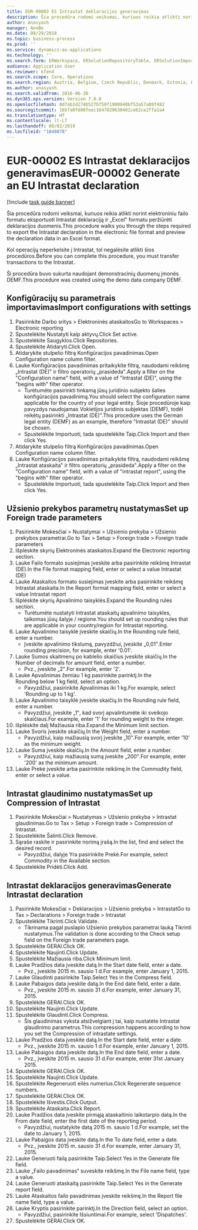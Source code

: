 ```yaml
---
title: EUR-00002 ES Intrastat deklaracijos generavimas
description: Šia procedūra rodomi veiksmai, kuriuos reikia atlikti norint elektroniniu failo formatu eksportuoti Intrastat deklaraciją ir „Excel‟ formatu peržiūrėti deklaracijos duomenis.
author: Anasyash
manager: AnnBe
ms.date: 08/29/2018
ms.topic: business-process
ms.prod: ''
ms.service: dynamics-ax-applications
ms.technology: ''
ms.search.form: ERWorkspace, ERSolutionRepositoryTable, ERSolutionImport, IntrastatParameters, IntrastatCommodityLookup, IntrastatCompressParameters, Intrastat, SysQueryForm
audience: Application User
ms.reviewer: kfend
ms.search.scope: Core, Operations
ms.search.region: Austria, Belgium, Czech Republic, Denmark, Estonia, Finland, France, Germany, Hungary, Ireland, Italy, Latvia, Lithuania, Netherlands, Poland, Spain, Sweden, United Kingdom
ms.author: anasyash
ms.search.validFrom: 2016-06-30
ms.dyn365.ops.version: Version 7.0.0
ms.openlocfilehash: 0d7ab1d274b527bf5071900940bf53a57a88f482
ms.sourcegitcommit: 16bfa0fd08feec1647829630401ce62ce2ffa1a4
ms.translationtype: HT
ms.contentlocale: lt-LT
ms.lasthandoff: 08/02/2019
ms.locfileid: "1848878"
---
```

# <a name="eur-00002-generate-an-eu-intrastat-declaration"></a><span data-ttu-id="9948b-103">EUR-00002 ES Intrastat deklaracijos generavimas</span><span class="sxs-lookup"><span data-stu-id="9948b-103">EUR-00002 Generate an EU Intrastat declaration</span></span>

[!include [task guide banner](../../includes/task-guide-banner.md)]

<span data-ttu-id="9948b-104">Šia procedūra rodomi veiksmai, kuriuos reikia atlikti norint elektroniniu failo formatu eksportuoti Intrastat deklaraciją ir „Excel‟ formatu peržiūrėti deklaracijos duomenis.</span><span class="sxs-lookup"><span data-stu-id="9948b-104">This procedure walks you through the steps required to export the Intrastat declaration in the electronic file format and preview the declaration data in an Excel format.</span></span> 

<span data-ttu-id="9948b-105">Kol operacijų neperkelsite į Intrastat, tol negalėsite atlikti šios procedūros.</span><span class="sxs-lookup"><span data-stu-id="9948b-105">Before you can complete this procedure, you must transfer transactions to the Intrastat.</span></span> 

<span data-ttu-id="9948b-106">Ši procedūra buvo sukurta naudojant demonstracinių duomenų įmonės DEMF.</span><span class="sxs-lookup"><span data-stu-id="9948b-106">This procedure was created using the demo data company DEMF.</span></span>


## <a name="import-configurations-with-settings"></a><span data-ttu-id="9948b-107">Konfigūracijų su parametrais importavimas</span><span class="sxs-lookup"><span data-stu-id="9948b-107">Import configurations with settings</span></span>
1. <span data-ttu-id="9948b-108">Pasirinkite Darbo sritys > Elektroninės ataskaitos</span><span class="sxs-lookup"><span data-stu-id="9948b-108">Go to Workspaces > Electronic reporting</span></span>
2. <span data-ttu-id="9948b-109">Spustelėkite Nustatyti kaip aktyvų.</span><span class="sxs-lookup"><span data-stu-id="9948b-109">Click Set active.</span></span>
3. <span data-ttu-id="9948b-110">Spustelėkite Saugyklos.</span><span class="sxs-lookup"><span data-stu-id="9948b-110">Click Repositories.</span></span>
4. <span data-ttu-id="9948b-111">Spustelėkite Atidaryti.</span><span class="sxs-lookup"><span data-stu-id="9948b-111">Click Open.</span></span>
5. <span data-ttu-id="9948b-112">Atidarykite stulpelio filtrą Konfigūracijos pavadinimas.</span><span class="sxs-lookup"><span data-stu-id="9948b-112">Open Configuration name column filter.</span></span>
6. <span data-ttu-id="9948b-113">Lauke Konfigūracijos pavadinimas pritaikykite filtrą, naudodami reikšmę „Intrastat (DE)‟ ir filtro operatorių „prasideda‟.</span><span class="sxs-lookup"><span data-stu-id="9948b-113">Apply a filter on the "Configuration name" field, with a value of "Intrastat (DE)", using the "begins with" filter operator.</span></span>
    * <span data-ttu-id="9948b-114">Turėtumėte pasirinkti tinkamą jūsų juridinio subjekto šalies konfigūracijos pavadinimą.</span><span class="sxs-lookup"><span data-stu-id="9948b-114">You should select the configuration name applicable for the country of your legal entity.</span></span> <span data-ttu-id="9948b-115">Šioje procedūroje kaip pavyzdys naudojamas Vokietijos juridinis subjektas (DEMF), todėl reikėtų pasirinkti „Intrastat (DE)".</span><span class="sxs-lookup"><span data-stu-id="9948b-115">This procedure uses the German legal entity (DEMF) as an example, therefore "Intrastat (DE)" should be chosen.</span></span>  
    * <span data-ttu-id="9948b-116">Spustelėkite Importuoti, tada spustelėkite Taip.</span><span class="sxs-lookup"><span data-stu-id="9948b-116">Click Import and then click Yes.</span></span>  
7. <span data-ttu-id="9948b-117">Atidarykite stulpelio filtrą Konfigūracijos pavadinimas.</span><span class="sxs-lookup"><span data-stu-id="9948b-117">Open Configuration name column filter.</span></span>
8. <span data-ttu-id="9948b-118">Lauke Konfigūracijos pavadinimas pritaikykite filtrą, naudodami reikšmę „Intrastat ataskaita‟ ir filtro operatorių „prasideda‟.</span><span class="sxs-lookup"><span data-stu-id="9948b-118">Apply a filter on the "Configuration name" field, with a value of "intrastat report", using the "begins with" filter operator.</span></span>
    * <span data-ttu-id="9948b-119">Spustelėkite Importuoti, tada spustelėkite Taip.</span><span class="sxs-lookup"><span data-stu-id="9948b-119">Click Import and then click Yes.</span></span>  

## <a name="set-up-foreign-trade-parameters"></a><span data-ttu-id="9948b-120">Užsienio prekybos parametrų nustatymas</span><span class="sxs-lookup"><span data-stu-id="9948b-120">Set up Foreign trade parameters</span></span>
1. <span data-ttu-id="9948b-121">Pasirinkite Mokesčiai > Nustatymai > Užsienio prekyba > Užsienio prekybos parametrai.</span><span class="sxs-lookup"><span data-stu-id="9948b-121">Go to Tax > Setup > Foreign trade > Foreign trade parameters</span></span>
2. <span data-ttu-id="9948b-122">Išplėskite skyrių Elektroninės ataskaitos.</span><span class="sxs-lookup"><span data-stu-id="9948b-122">Expand the Electronic reporting section.</span></span>
3. <span data-ttu-id="9948b-123">Lauke Failo formato susiejimas įveskite arba pasirinkite reikšmę Intrastat (DE).</span><span class="sxs-lookup"><span data-stu-id="9948b-123">In the File format mapping field, enter or select a value Intrastat (DE)</span></span>
4. <span data-ttu-id="9948b-124">Lauke Ataskaitos formato susiejimas įveskite arba pasirinkite reikšmę Intrastat ataskaita.</span><span class="sxs-lookup"><span data-stu-id="9948b-124">In the Report format mapping field, enter or select a value Intrastat report</span></span>
5. <span data-ttu-id="9948b-125">Išplėskite skyrių Apvalinimo taisyklės.</span><span class="sxs-lookup"><span data-stu-id="9948b-125">Expand the Rounding rules section.</span></span>
    * <span data-ttu-id="9948b-126">Turėtumėte nustatyti Intrastat ataskaitų apvalinimo taisykles, taikomas jūsų šalyje / regione.</span><span class="sxs-lookup"><span data-stu-id="9948b-126">You should set up rounding rules that are applicable in your country/region for Intrastat reporting.</span></span>  
6. <span data-ttu-id="9948b-127">Lauke Apvalinimo taisyklė įveskite skaičių.</span><span class="sxs-lookup"><span data-stu-id="9948b-127">In the Rounding rule field, enter a number.</span></span>
    * <span data-ttu-id="9948b-128">Įveskite apvalinimo tikslumą, pavyzdžiui, įveskite „0,01‟.</span><span class="sxs-lookup"><span data-stu-id="9948b-128">Enter rounding precision, for example, enter '0.01'.</span></span>  
7. <span data-ttu-id="9948b-129">Lauke Sumos skaitmenų po kablelio skaičius įveskite skaičių.</span><span class="sxs-lookup"><span data-stu-id="9948b-129">In the Number of decimals for amount field, enter a number.</span></span>
    * <span data-ttu-id="9948b-130">Pvz., įveskite „2‟.</span><span class="sxs-lookup"><span data-stu-id="9948b-130">For example, enter '2'.</span></span>  
8. <span data-ttu-id="9948b-131">Lauke Apvalinimas žemiau 1 kg pasirinkite parinktį.</span><span class="sxs-lookup"><span data-stu-id="9948b-131">In the Rounding below 1 kg field, select an option.</span></span>
    * <span data-ttu-id="9948b-132">Pavyzdžiui, pasirinkite Apvalinimas iki 1 kg.</span><span class="sxs-lookup"><span data-stu-id="9948b-132">For example, select 'Rounding up to 1 kg'.</span></span>  
9. <span data-ttu-id="9948b-133">Lauke Apvalinimo taisyklė įveskite skaičių.</span><span class="sxs-lookup"><span data-stu-id="9948b-133">In the Rounding rule field, enter a number.</span></span>
    * <span data-ttu-id="9948b-134">Pavyzdžiui, įveskite „1‟, kad svorį apvalintumėte iki sveikojo skaičiaus.</span><span class="sxs-lookup"><span data-stu-id="9948b-134">For example, enter '1' for rounding weight to the integer.</span></span>  
10. <span data-ttu-id="9948b-135">Išplėskite dalį Mažiausia riba.</span><span class="sxs-lookup"><span data-stu-id="9948b-135">Expand the Minimum limit section.</span></span>
11. <span data-ttu-id="9948b-136">Lauke Svoris įveskite skaičių.</span><span class="sxs-lookup"><span data-stu-id="9948b-136">In the Weight field, enter a number.</span></span>
    * <span data-ttu-id="9948b-137">Pavyzdžiui, kaip mažiausią svorį įveskite „10‟.</span><span class="sxs-lookup"><span data-stu-id="9948b-137">For example, enter '10' as the minimum weight.</span></span>  
12. <span data-ttu-id="9948b-138">Lauke Suma įveskite skaičių.</span><span class="sxs-lookup"><span data-stu-id="9948b-138">In the Amount field, enter a number.</span></span>
    * <span data-ttu-id="9948b-139">Pavyzdžiui, kaip mažiausią sumą įveskite „200‟.</span><span class="sxs-lookup"><span data-stu-id="9948b-139">For example, enter '200' as the minimum amount.</span></span>  
13. <span data-ttu-id="9948b-140">Lauke Prekė įveskite arba pasirinkite reikšmę.</span><span class="sxs-lookup"><span data-stu-id="9948b-140">In the Commodity field, enter or select a value.</span></span>

## <a name="set-up-compression-of-intrastat"></a><span data-ttu-id="9948b-141">Intrastat glaudinimo nustatymas</span><span class="sxs-lookup"><span data-stu-id="9948b-141">Set up Compression of Intrastat</span></span>
1. <span data-ttu-id="9948b-142">Pasirinkite Mokesčiai > Nustatymas > Užsienio prekyba > Intrastat glaudinimas.</span><span class="sxs-lookup"><span data-stu-id="9948b-142">Go to Tax > Setup > Foreign trade > Compression of Intrastat.</span></span>
2. <span data-ttu-id="9948b-143">Spustelėkite Šalinti.</span><span class="sxs-lookup"><span data-stu-id="9948b-143">Click Remove.</span></span>
3. <span data-ttu-id="9948b-144">Sąraše raskite ir pasirinkite norimą įrašą.</span><span class="sxs-lookup"><span data-stu-id="9948b-144">In the list, find and select the desired record.</span></span>
    * <span data-ttu-id="9948b-145">Pavyzdžiui, dalyje Yra pasirinkite Prekė.</span><span class="sxs-lookup"><span data-stu-id="9948b-145">For example, select Commodity in the Available section.</span></span>  
4. <span data-ttu-id="9948b-146">Spustelėkite Pridėti.</span><span class="sxs-lookup"><span data-stu-id="9948b-146">Click Add.</span></span>

## <a name="generate-intrastat-declaration"></a><span data-ttu-id="9948b-147">Intrastat deklaracijos generavimas</span><span class="sxs-lookup"><span data-stu-id="9948b-147">Generate Intrastat declaration</span></span>
1. <span data-ttu-id="9948b-148">Pasirinkite Mokesčiai > Deklaracijos > Užsienio prekyba > Intrastat</span><span class="sxs-lookup"><span data-stu-id="9948b-148">Go to Tax > Declarations > Foreign trade > Intrastat</span></span>
2. <span data-ttu-id="9948b-149">Spustelėkite Tikrinti.</span><span class="sxs-lookup"><span data-stu-id="9948b-149">Click Validate.</span></span>
    * <span data-ttu-id="9948b-150">Tikrinama pagal puslapio Užsienio prekybos parametrai lauką Tikrinti nustatymus.</span><span class="sxs-lookup"><span data-stu-id="9948b-150">The validation is done according to the Check setup field on the Foreign trade parameters page.</span></span>  
3. <span data-ttu-id="9948b-151">Spustelėkite GERAI.</span><span class="sxs-lookup"><span data-stu-id="9948b-151">Click OK.</span></span>
4. <span data-ttu-id="9948b-152">Spustelėkite Naujinti.</span><span class="sxs-lookup"><span data-stu-id="9948b-152">Click Update.</span></span>
5. <span data-ttu-id="9948b-153">Spustelėkite Mažiausia riba.</span><span class="sxs-lookup"><span data-stu-id="9948b-153">Click Minimum limit.</span></span>
6. <span data-ttu-id="9948b-154">Lauke Pradžios data įveskite datą.</span><span class="sxs-lookup"><span data-stu-id="9948b-154">In the Start date field, enter a date.</span></span>
    * <span data-ttu-id="9948b-155">Pvz., įveskite 2015 m. sausio 1 d.</span><span class="sxs-lookup"><span data-stu-id="9948b-155">For example, enter January 1, 2015.</span></span>  
7. <span data-ttu-id="9948b-156">Lauke Glaudinti pasirinkite Taip.</span><span class="sxs-lookup"><span data-stu-id="9948b-156">Select Yes in the Compress field.</span></span>
8. <span data-ttu-id="9948b-157">Lauke Pabaigos data įveskite datą.</span><span class="sxs-lookup"><span data-stu-id="9948b-157">In the End date field, enter a date.</span></span>
    * <span data-ttu-id="9948b-158">Pvz., įveskite 2015 m. sausio 31 d.</span><span class="sxs-lookup"><span data-stu-id="9948b-158">For example, enter January 31, 2015.</span></span>  
9. <span data-ttu-id="9948b-159">Spustelėkite GERAI.</span><span class="sxs-lookup"><span data-stu-id="9948b-159">Click OK.</span></span>
10. <span data-ttu-id="9948b-160">Spustelėkite Naujinti.</span><span class="sxs-lookup"><span data-stu-id="9948b-160">Click Update.</span></span>
11. <span data-ttu-id="9948b-161">Spustelėkite Glaudinti.</span><span class="sxs-lookup"><span data-stu-id="9948b-161">Click Compress.</span></span>
    * <span data-ttu-id="9948b-162">Šis glaudinimas vyksta atsižvelgiant į tai, kaip nustatėte Intrastat glaudinimo parametrus.</span><span class="sxs-lookup"><span data-stu-id="9948b-162">This compression happens according to how you set the Compression of intrastate settings.</span></span>  
12. <span data-ttu-id="9948b-163">Lauke Pradžios data įveskite datą.</span><span class="sxs-lookup"><span data-stu-id="9948b-163">In the Start date field, enter a date.</span></span>
    * <span data-ttu-id="9948b-164">Pvz., įveskite 2015 m. sausio 1 d.</span><span class="sxs-lookup"><span data-stu-id="9948b-164">For example, enter January 1, 2015.</span></span>  
13. <span data-ttu-id="9948b-165">Lauke Pabaigos data įveskite datą.</span><span class="sxs-lookup"><span data-stu-id="9948b-165">In the End date field, enter a date.</span></span>
    * <span data-ttu-id="9948b-166">Pvz., įveskite 2015 m. sausio 31 d.</span><span class="sxs-lookup"><span data-stu-id="9948b-166">For example, enter 31st January 2015.</span></span>  
14. <span data-ttu-id="9948b-167">Spustelėkite GERAI.</span><span class="sxs-lookup"><span data-stu-id="9948b-167">Click OK.</span></span>
15. <span data-ttu-id="9948b-168">Spustelėkite Naujinti.</span><span class="sxs-lookup"><span data-stu-id="9948b-168">Click Update.</span></span>
16. <span data-ttu-id="9948b-169">Spustelėkite Regeneruoti eilės numerius.</span><span class="sxs-lookup"><span data-stu-id="9948b-169">Click Regenerate sequence numbers.</span></span>
17. <span data-ttu-id="9948b-170">Spustelėkite GERAI.</span><span class="sxs-lookup"><span data-stu-id="9948b-170">Click OK.</span></span>
18. <span data-ttu-id="9948b-171">Spustelėkite Išvestis.</span><span class="sxs-lookup"><span data-stu-id="9948b-171">Click Output.</span></span>
19. <span data-ttu-id="9948b-172">Spustelėkite Ataskaita.</span><span class="sxs-lookup"><span data-stu-id="9948b-172">Click Report.</span></span>
20. <span data-ttu-id="9948b-173">Lauke Pradžios data įveskite pirmąją ataskaitinio laikotarpio datą.</span><span class="sxs-lookup"><span data-stu-id="9948b-173">In the From date field, enter the first date of the reporting period.</span></span>
    * <span data-ttu-id="9948b-174">Pavyzdžiui, nustatykite datą 2015 m. sausio 1 d.</span><span class="sxs-lookup"><span data-stu-id="9948b-174">For example, set the date to January 1, 2015.</span></span>  
21. <span data-ttu-id="9948b-175">Lauke Pabaigos data įveskite datą.</span><span class="sxs-lookup"><span data-stu-id="9948b-175">In the To date field, enter a date.</span></span>
    * <span data-ttu-id="9948b-176">Pvz., įveskite 2015 m. sausio 31 d.</span><span class="sxs-lookup"><span data-stu-id="9948b-176">For example, enter January 31, 2015.</span></span>  
22. <span data-ttu-id="9948b-177">Lauke Generuoti failą pasirinkite Taip.</span><span class="sxs-lookup"><span data-stu-id="9948b-177">Select Yes in the Generate file field.</span></span>
23. <span data-ttu-id="9948b-178">Lauke „Failo pavadinimas“ suveskite reikšmę.</span><span class="sxs-lookup"><span data-stu-id="9948b-178">In the File name field, type a value.</span></span>
24. <span data-ttu-id="9948b-179">Lauke Generuoti ataskaitą pasirinkite Taip.</span><span class="sxs-lookup"><span data-stu-id="9948b-179">Select Yes in the Generate report field.</span></span>
25. <span data-ttu-id="9948b-180">Lauke Ataskaitos failo pavadinimas įveskite reikšmę.</span><span class="sxs-lookup"><span data-stu-id="9948b-180">In the Report file name field, type a value.</span></span>
26. <span data-ttu-id="9948b-181">Lauke Kryptis pasirinkite parinktį.</span><span class="sxs-lookup"><span data-stu-id="9948b-181">In the Direction field, select an option.</span></span>
    * <span data-ttu-id="9948b-182">Pavyzdžiui, pasirinkite Išsiuntimai.</span><span class="sxs-lookup"><span data-stu-id="9948b-182">For example, select 'Dispatches'.</span></span>  
27. <span data-ttu-id="9948b-183">Spustelėkite GERAI.</span><span class="sxs-lookup"><span data-stu-id="9948b-183">Click OK.</span></span>

